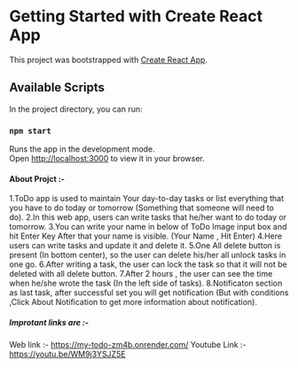 # Getting Started with Create React App

This project was bootstrapped with [Create React App](https://github.com/facebook/create-react-app).

## Available Scripts

In the project directory, you can run:

### `npm start`

Runs the app in the development mode.\
Open [http://localhost:3000](http://localhost:3000) to view it in your browser.


#### About Projct :-
1.ToDo app is used to maintain Your day-to-day tasks or list everything that you have to do today or tomorrow (Something that someone will need to do).
2.In this web app, users can write tasks that he/her want to do today or tomorrow.
3.You can write your name in below of ToDo Image input box and hit Enter Key After that your name is visible. (Your Name , Hit Enter)
4.Here users can write tasks and update it and delete it.
5.One All delete button is present (In bottom center), so the user can delete his/her all unlock tasks in one go.
6.After writing a task, the user can lock the task so that it will not be deleted with all delete button.
7.After 2 hours , the user can see the time when he/she wrote the task (In the left side of tasks).
8.Notificaton section as last task, after successful set you will get notification (But with conditions ,Click About Notification to get more information about notification).

##### Improtant links are :-
Web link :- https://my-todo-zm4b.onrender.com/
Youtube Link :- https://youtu.be/WM9j3YSJZ5E
